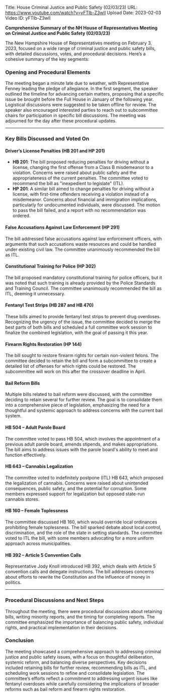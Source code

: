 Title: House Criminal Justice and Public Safety (02/03/23)
URL: https://www.youtube.com/watch?v=yFTlb-Z3wlI
Upload Date: 2023-02-03
Video ID: yFTlb-Z3wlI

**Comprehensive Summary of the NH House of Representatives Meeting on Criminal Justice and Public Safety (02/03/23)**

The New Hampshire House of Representatives meeting on February 3, 2023, focused on a wide range of criminal justice and public safety bills, with detailed discussions, votes, and procedural decisions. Here’s a cohesive summary of the key segments:

### **Opening and Procedural Elements**
The meeting began a minute late due to weather, with Representative Fenney leading the pledge of allegiance. In the first segment, the speaker outlined the timeline for advancing certain matters, proposing that a specific issue be brought before the Full House in January of the following year. Logistical discussions were suggested to be taken offline for review. The speaker also encouraged interested parties to reach out to subcommittee chairs for participation in specific bill discussions. The meeting was adjourned for the day after these procedural updates.

---

### **Key Bills Discussed and Voted On**

#### **Driver’s License Penalties (HB 201 and HP 201)**
- **HB 201**: The bill proposed reducing penalties for driving without a license, changing the first offense from a Class B misdemeanor to a violation. Concerns were raised about public safety and the appropriateness of the current penalties. The committee voted to recommend the bill as "inexpedient to legislate" (ITL).
- **HP 201**: A similar bill aimed to change penalties for driving without a license, with first-time offenders receiving a violation instead of a misdemeanor. Concerns about financial and immigration implications, particularly for undocumented individuals, were discussed. The motion to pass the bill failed, and a report with no recommendation was ordered.

#### **False Accusations Against Law Enforcement (HP 291)**
The bill addressed false accusations against law enforcement officers, with arguments that such accusations waste resources and could be handled under existing civil law. The committee unanimously recommended the bill as ITL.

#### **Constitutional Training for Police (HP 302)**
The bill proposed mandatory constitutional training for police officers, but it was noted that such training is already provided by the Police Standards and Training Council. The committee unanimously recommended the bill as ITL, deeming it unnecessary.

#### **Fentanyl Test Strips (HB 287 and HB 470)**
These bills aimed to provide fentanyl test strips to prevent drug overdoses. Recognizing the urgency of the issue, the committee decided to merge the best parts of both bills and scheduled a full committee work session to finalize the combined legislation, with the goal of passing it this year.

#### **Firearm Rights Restoration (HP 144)**
The bill sought to restore firearm rights for certain non-violent felons. The committee decided to retain the bill and form a subcommittee to create a detailed list of offenses for which rights could be restored. The subcommittee will work on this after the crossover deadline in April.

#### **Bail Reform Bills**
Multiple bills related to bail reform were discussed, with the committee deciding to retain several for further review. The goal is to consolidate them into a comprehensive piece of legislation, emphasizing the need for a thoughtful and systemic approach to address concerns with the current bail system.

#### **HB 504 – Adult Parole Board**
The committee voted to pass HB 504, which involves the appointment of a previous adult parole board, amends stipends, and makes appropriations. The bill aims to address issues with the parole board's ability to meet and function effectively.

#### **HB 643 – Cannabis Legalization**
The committee voted to indefinitely postpone (ITL) HB 643, which proposed the legalization of cannabis. Concerns were raised about unintended consequences, public safety, and the potential for corruption. Some members expressed support for legalization but opposed state-run cannabis stores.

#### **HB 160 – Female Toplessness**
The committee discussed HB 160, which would override local ordinances prohibiting female toplessness. The bill sparked debate about local control, discrimination, and the role of the state in setting standards. The committee voted to ITL the bill, with some members advocating for a more uniform approach across municipalities.

#### **HB 392 – Article 5 Convention Calls**
Representative Jody Knoll introduced HB 392, which deals with Article 5 convention calls and delegate instructions. The bill addresses concerns about efforts to rewrite the Constitution and the influence of money in politics.

---

### **Procedural Discussions and Next Steps**
Throughout the meeting, there were procedural discussions about retaining bills, writing minority reports, and the timing for completing reports. The committee emphasized the importance of balancing public safety, individual rights, and practical implementation in their decisions.

### **Conclusion**
The meeting showcased a comprehensive approach to addressing criminal justice and public safety issues, with a focus on thoughtful deliberation, systemic reform, and balancing diverse perspectives. Key decisions included retaining bills for further review, recommending bills as ITL, and scheduling work sessions to refine and consolidate legislation. The committee’s efforts reflect a commitment to addressing urgent issues like fentanyl overdoses while carefully considering the implications of broader reforms such as bail reform and firearm rights restoration.